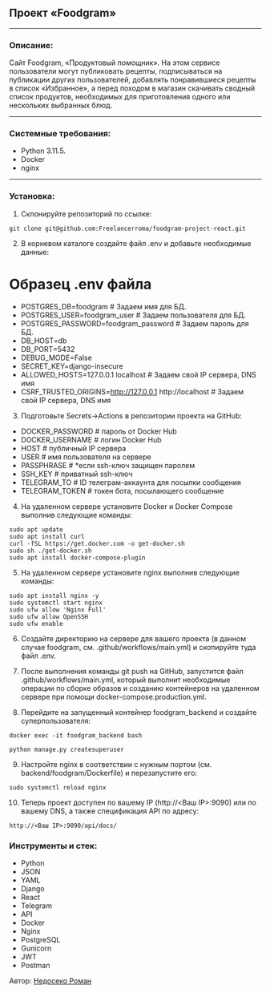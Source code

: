 ## Проект «Foodgram»
***
### Описание:
Cайт Foodgram, «Продуктовый помощник». На этом сервисе пользователи могут публиковать рецепты, подписываться на публикации других пользователей, добавлять понравившиеся рецепты в список «Избранное», а перед походом в магазин скачивать сводный список продуктов, необходимых для приготовления одного или нескольких выбранных блюд.
***
### Системные требования:
- Python 3.11.5.
- Docker
- nginx
***
### Установка:

1. Склонируйте репозиторий по ссылке:
```
git clone git@github.com:Freelancerroma/foodgram-project-react.git
```
2. В корневом каталоге создайте файл .env и добавьте необходимые данные:
# Образец .env файла
* POSTGRES_DB=foodgram # Задаем имя для БД.
* POSTGRES_USER=foodgram_user # Задаем пользователя для БД.
* POSTGRES_PASSWORD=foodgram_password # Задаем пароль для БД.
* DB_HOST=db
* DB_PORT=5432
* DEBUG_MODE=False
* SECRET_KEY=django-insecure
* ALLOWED_HOSTS=127.0.0.1 localhost # Задаем свой IP сервера, DNS имя
* CSRF_TRUSTED_ORIGINS=http://127.0.0.1 http://localhost # Задаем свой IP сервера, DNS имя

3. Подготовьте Secrets->Actions в репозитории проекта на GitHub:
* DOCKER_PASSWORD         # пароль от Docker Hub
* DOCKER_USERNAME         # логин Docker Hub
* HOST                    # публичный IP сервера
* USER                    # имя пользователя на сервере
* PASSPHRASE              # *если ssh-ключ защищен паролем
* SSH_KEY                 # приватный ssh-ключ
* TELEGRAM_TO             # ID телеграм-аккаунта для посылки сообщения
* TELEGRAM_TOKEN          # токен бота, посылающего сообщение

4. На удаленном сервере установите Docker и Docker Compose выполнив следующие команды:
```
sudo apt update
sudo apt install curl
curl -fSL https://get.docker.com -o get-docker.sh
sudo sh ./get-docker.sh
sudo apt install docker-compose-plugin 
```

5. На удаленном сервере установите nginx выполнив следующие команды:
```
sudo apt install nginx -y 
sudo systemctl start nginx
sudo ufw allow 'Nginx Full'
sudo ufw allow OpenSSH
sudo ufw enable
```

6. Создайте директорию на сервере для вашего проекта (в данном случае foodgram, см. .github/workflows/main.yml) и скопируйте туда файл .env.

7. После выполнения команды git push на GitHub, запустится файл .github/workflows/main.yml, который выполнит необходимые операции по сборке образов и созданию контейнеров на удаленном сервере при помощи docker-compose.production.yml.

8. Перейдите на запущенный контейнер foodgram_backend и создайте суперпользователя:
```
docker exec -it foodgram_backend bash
```
```
python manage.py createsuperuser
```

9. Настройте nginx в соответствии с нужным портом (см. backend/foodgram/Dockerfile) и перезапустите его:
```
sudo systemctl reload nginx
```

10. Теперь проект доступен по вашему IP (http://<Ваш IP>:9090) или по вашему DNS, а также спецификация API по адресу:
```
http://<Ваш IP>:9090/api/docs/
```

### Инструменты и стек:
- Python
- JSON
- YAML
- Django
- React
- Telegram
- API
- Docker
- Nginx
- PostgreSQL
- Gunicorn
- JWT
- Postman

Автор: [Недосеко Роман](https://github.com/freelancerroma)
